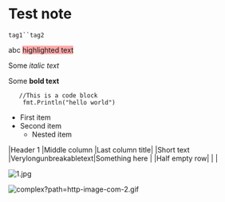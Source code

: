 # Test note

`tag1``tag2`

abc <span style="background-color: #ffaaaa">highlighted text</span>

Some _italic text_

Some **bold text**

```
   //This is a code block
    fmt.Println("hello world")
```

* First item
* Second item
    * Nested item

|Header 1      |Middle column          |Last column title|
|Short text    |Verylongunbreakabletext|Something here   |
|Half empty row|                       |                 |

![1.jpg](image/1.jpg)

![complex?path=http-image-com-2.gif](image/complex?path=http-image-com-2.gif)
